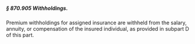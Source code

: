 ##### § 870.905 Withholdings. #####

Premium withholdings for assigned insurance are withheld from the salary, annuity, or compensation of the insured individual, as provided in subpart D of this part.